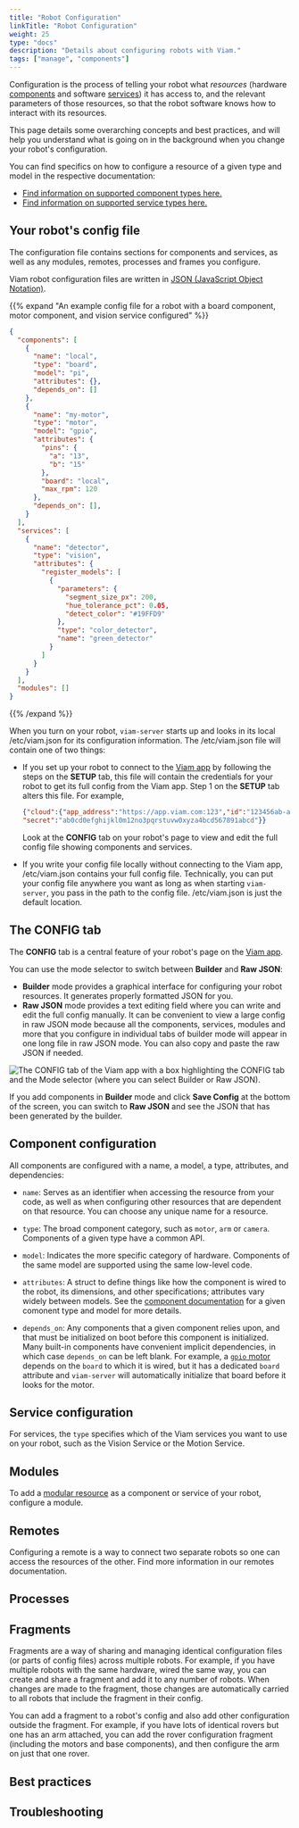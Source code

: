 ```yaml
---
title: "Robot Configuration"
linkTitle: "Robot Configuration"
weight: 25
type: "docs"
description: "Details about configuring robots with Viam."
tags: ["manage", "components"]
---
```


Configuration is the process of telling your robot what *resources* (hardware [components](/components/) and software [services](/services/)) it has access to, and the relevant parameters of those resources, so that the robot software knows how to interact with its resources.

This page details some overarching concepts and best practices, and will help you understand what is going on in the background when you change your robot's configuration.

You can find specifics on how to configure a resource of a given type and model in the respective documentation:

- [Find information on supported component types here.](/components/)
- [Find information on supported service types here.](/services/)

## Your robot's config file

The configuration file contains sections for components and services, as well as any modules, remotes, processes and frames you configure.

Viam robot configuration files are written in [JSON (JavaScript Object Notation)](https://en.wikipedia.org/wiki/JSON).

{{% expand "An example config file for a robot with a board component, motor component, and vision service configured" %}}

```json
{
  "components": [
    {
      "name": "local",
      "type": "board",
      "model": "pi",
      "attributes": {},
      "depends_on": []
    },
    {
      "name": "my-motor",
      "type": "motor",
      "model": "gpio",
      "attributes": {
        "pins": {
          "a": "13",
          "b": "15"
        },
        "board": "local",
        "max_rpm": 120
      },
      "depends_on": [],
    }
  ],
  "services": [
    {
      "name": "detector",
      "type": "vision",
      "attributes": {
        "register_models": [
          {
            "parameters": {
              "segment_size_px": 200,
              "hue_tolerance_pct": 0.05,
              "detect_color": "#19FFD9"
            },
            "type": "color_detector",
            "name": "green_detector"
          }
        ]
      }
    }
  ],
  "modules": []
}
```

{{% /expand %}}

When you turn on your robot, `viam-server` starts up and looks in its local <file>/etc/viam.json</file> for its configuration information.
The <file>/etc/viam.json</file> file will contain one of two things:

- If you set up your robot to connect to the [Viam app](https://app.viam.com) by following the steps on the **SETUP** tab, this file will contain the credentials for your robot to get its full config from the Viam app.
Step 1 on the **SETUP** tab alters this file.
For example,

  ```json
  {"cloud":{"app_address":"https://app.viam.com:123","id":"123456ab-a1b2-12a3-a123-1a2b345cdefg6",
  "secret":"ab0cd0efghijkl0m12no3pqrstuvw0xyza4bcd567891abcd"}}
  ```

  Look at the **CONFIG** tab on your robot's page to view and edit the full config file showing components and services.

- If you write your config file locally without connecting to the Viam app, <file>/etc/viam.json</file> contains your full config file.
  Technically, you can put your config file anywhere you want as long as when starting `viam-server`, you pass in the path to the config file.
  <file>/etc/viam.json</file> is just the default location.

## The CONFIG tab

The **CONFIG** tab is a central feature of your robot's page on the [Viam app](https://app.viam.com).

You can use the mode selector to switch between **Builder** and **Raw JSON**:

- **Builder** mode provides a graphical interface for configuring your robot resources.
It generates properly formatted JSON for you.
- **Raw JSON** mode provides a text editing field where you can write and edit the full config manually.
It can be convenient to view a large config in raw JSON mode because all the components, services, modules and more that you configure in individual tabs of builder mode will appear in one long file in raw JSON mode.
You can also copy and paste the raw JSON if needed.

![The CONFIG tab of the Viam app with a box highlighting the CONFIG tab and the Mode selector (where you can select Builder or Raw JSON).](../img/configuration/config-tab.png)

If you add components in **Builder** mode and click **Save Config** at the bottom of the screen, you can switch to **Raw JSON** and see the JSON that has been generated by the builder.

## Component configuration

All components are configured with a name, a model, a type, attributes, and dependencies:

- `name`: Serves as an identifier when accessing the resource from your code, as well as when configuring other resources that are dependent on that resource.
You can choose any unique name for a resource.

- `type`: The broad component category, such as `motor`, `arm` or `camera`.
  Components of a given type have a common API.

- `model`: Indicates the more specific category of hardware.
Components of the same model are supported using the same low-level code.

- `attributes`: A struct to define things like how the component is wired to the robot, its dimensions, and other specifications; attributes vary widely between models.
  See the [component documentation](/components/) for a given comonent type and model for more details.

- `depends_on`: Any components that a given component relies upon, and that must be initialized on boot before this component is initialized.
  Many built-in components have convenient implicit dependencies, in which case `depends_on` can be left blank.
  For example, a [`gpio` motor](/components/motor/gpio/) depends on the `board` to which it is wired, but it has a dedicated `board` attribute and `viam-server` will automatically initialize that board before it looks for the motor.

## Service configuration

For services, the `type` specifies which of the Viam services you want to use on your robot, such as the Vision Service or the Motion Service.

## Modules

To add a [modular resource](https://docs.viam.com/program/extend/modular-resources/) as a component or service of your robot, configure a module.

## Remotes

Configuring a remote is a way to connect two separate robots so one can access the resources of the other.
Find more information in our remotes documentation.

## Processes

## Fragments

Fragments are a way of sharing and managing identical configuration files (or parts of config files) across multiple robots.
For example, if you have multiple robots with the same hardware, wired the same way, you can create and share a fragment and add it to any number of robots.
When changes are made to the fragment, those changes are automatically carried to all robots that include the fragment in their config.

You can add a fragment to a robot's config and also add other configuration outside the fragment.
For example, if you have lots of identical rovers but one has an arm attached, you can add the rover configuration fragment (including the motors and base components), and then configure the arm on just that one rover.

## Best practices

## Troubleshooting